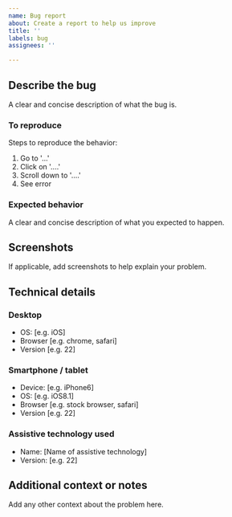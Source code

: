 ```yaml
---
name: Bug report
about: Create a report to help us improve
title: ''
labels: bug
assignees: ''

---
```


## Describe the bug
A clear and concise description of what the bug is.

### To reproduce
Steps to reproduce the behavior:
1. Go to '...'
2. Click on '....'
3. Scroll down to '....'
4. See error

### Expected behavior
A clear and concise description of what you expected to happen.

## Screenshots
If applicable, add screenshots to help explain your problem.

## Technical details

### Desktop
 - OS: [e.g. iOS]
 - Browser [e.g. chrome, safari]
 - Version [e.g. 22]

### Smartphone / tablet 
 - Device: [e.g. iPhone6]
 - OS: [e.g. iOS8.1]
 - Browser [e.g. stock browser, safari]
 - Version [e.g. 22]

### Assistive technology used
 - Name: [Name of assistive technology]
 - Version: [e.g. 22] 

## Additional context or notes
Add any other context about the problem here.
